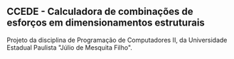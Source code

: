 ## CCEDE - Calculadora de combinações de esforços em dimensionamentos estruturais

Projeto da disciplina de Programação de Computadores II, da Universidade Estadual Paulista "Júlio de Mesquita Filho".

